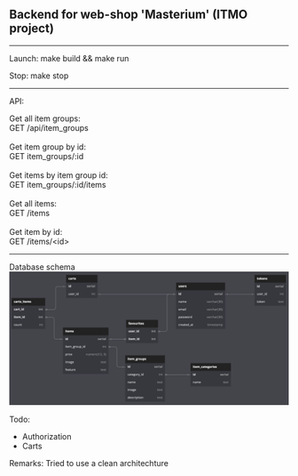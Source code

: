 ## Backend for web-shop 'Masterium' (ITMO project)

---

Launch:
make build && make run

Stop:
make stop

---

API:

Get all item groups:<br/>
GET /api/item_groups
<br/><br/>
Get item group by id:<br/>
GET item_groups/:id
<br/><br/>
Get items by item group id:<br/>
GET item_groups/:id/items
<br/><br/>
Get all items:<br/>
GET /items
<br/><br/>
Get item by id:<br/>
GET /items/\<id\>

---

Database schema
<img src="db/schema.png">

Todo:
- Authorization
- Carts

Remarks:
Tried to use a clean architechture